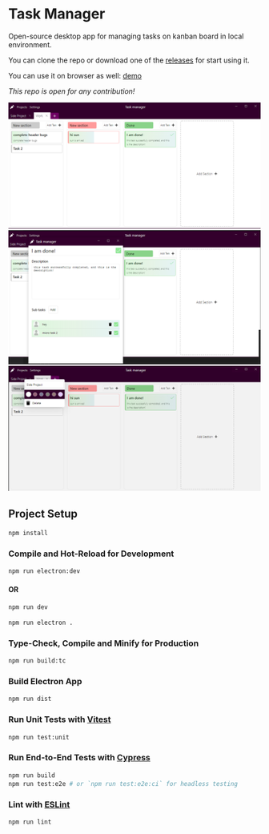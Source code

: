 # Task Manager

Open-source desktop app for managing tasks on kanban board in local environment.

You can clone the repo or download one of the [releases](https://github.com/m-emre-yalcin/task-manager/releases) for start using it.

You can use it on browser as well: [demo](https://task-manager-nine-lemon.vercel.app/)

_This repo is open for any contribution!_

![task manager screenshot](https://github.com/m-emre-yalcin/task-manager/blob/master/screenshots/Screenshot%202022-08-04%20061605.png)
![task manager screenshot](https://github.com/m-emre-yalcin/task-manager/blob/master/screenshots/Screenshot%202022-08-04%20061704.png)
![task manager screenshot](https://github.com/m-emre-yalcin/task-manager/blob/master/screenshots/Screenshot%202022-08-04%20061725.png)

## Project Setup

```sh
npm install
```

### Compile and Hot-Reload for Development

```sh
npm run electron:dev
```

#### OR

```sh
npm run dev
```

```sh
npm run electron .
```

### Type-Check, Compile and Minify for Production

```sh
npm run build:tc
```

### Build Electron App

```sh
npm run dist
```

### Run Unit Tests with [Vitest](https://vitest.dev/)

```sh
npm run test:unit
```

### Run End-to-End Tests with [Cypress](https://www.cypress.io/)

```sh
npm run build
npm run test:e2e # or `npm run test:e2e:ci` for headless testing
```

### Lint with [ESLint](https://eslint.org/)

```sh
npm run lint
```
